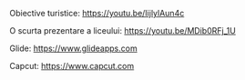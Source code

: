 Obiective turistice: https://youtu.be/IijlylAun4c

O scurta prezentare a liceului: https://youtu.be/MDib0RFj_1U

Glide: https://www.glideapps.com

Capcut: https://www.capcut.com
